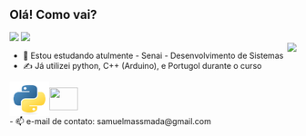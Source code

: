 ## Olá! Como vai? 
<div>
  <img src="https://github-readme-stats.vercel.app/api?username=SamuelMassaranaMadalena&show_icons=true&theme=highcontrast" >
  <img src="https://github-readme-stats.vercel.app/api/top-langs/?username=SamuelMassaranaMadalena&layout=donut">
</div>
<div>
<img align="right" src="https://media.discordapp.net/attachments/1271896143940550671/1284169415440470107/download_1.gif?ex=66e5a777&is=66e455f7&hm=8a9e7487753388be31ab5ec4e54f2e8260186d49f4c6c5d6d912839cdaa04139&=&width=100&height=100">  
</div>

- 📒 Estou estudando atulmente - Senai - Desenvolvimento de Sistemas
- ✍ Já utilizei python, C++ (Arduino), e Portugol durante o curso
<div>
<img align="center" alt="Rafa-Python" height="60" width="70" src="https://raw.githubusercontent.com/devicons/devicon/master/icons/python/python-original.svg"><img align="center" height="40" width="50" src="https://upload.wikimedia.org/wikipedia/commons/4/42/Arduino_Uno_logo.png">  
</div> 
- 📫 e-mail de contato: samuelmassmada@gmail.com 
